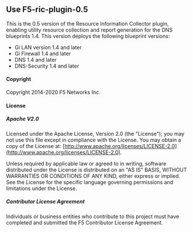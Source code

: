 ## Use F5-ric-plugin-0.5 
This is the 0.5 version of the Resource Information Collector plugin, enabling utility resource collection and report generation for the DNS blueprints 1.4. This version deploys the following blueprint versions:
 
 - Gi LAN version 1.4 and later
 - Gi Firewall 1.4 and later
 - DNS  1.4 and later
 - DNS-Security 1.4 and later


#### Copyright
Copyright 2014-2020 F5 Networks Inc.

#### License

##### Apache V2.0 
Licensed under the Apache License, Version 2.0 (the "License"); you may not use this file except in compliance with the License. You may obtain a copy of the License at: [http://www.apache.org/licenses/LICENSE-2.0](http://www.apache.org/licenses/LICENSE-2.0).

Unless required by applicable law or agreed to in writing, software distributed under the License is distributed on an "AS IS" BASIS, WITHOUT WARRANTIES OR CONDITIONS OF ANY KIND, either express or implied. See the License for the specific language governing permissions and limitations under the License.

##### Contributor License Agreement
Individuals or business entities who contribute to this project must have completed and submitted the F5 Contributor License Agreement.

